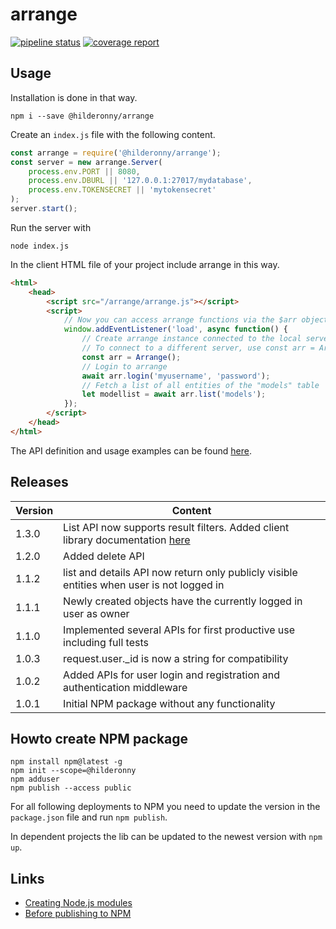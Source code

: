 # arrange

[![pipeline status](https://gitlab.com/hilderonny/arrange/badges/master/pipeline.svg)](https://gitlab.com/hilderonny/arrange/commits/master)
[![coverage report](https://gitlab.com/hilderonny/arrange/badges/master/coverage.svg)](https://gitlab.com/hilderonny/arrange/commits/master)

## Usage

Installation is done in that way.

```
npm i --save @hilderonny/arrange
```

Create an ```index.js``` file with the following content.

```js
const arrange = require('@hilderonny/arrange');
const server = new arrange.Server(
    process.env.PORT || 8080, 
    process.env.DBURL || '127.0.0.1:27017/mydatabase',
    process.env.TOKENSECRET || 'mytokensecret'
);
server.start();
```

Run the server with

```
node index.js
```

In the client HTML file of your project include arrange in this way.

```html
<html>
    <head>
        <script src="/arrange/arrange.js"></script>
        <script>
            // Now you can access arrange functions via the $arr object
            window.addEventListener('load', async function() {
                // Create arrange instance connected to the local server
                // To connect to a different server, use const arr = Arrange('https://mydomain.com')
                const arr = Arrange();
                // Login to arrange
                await arr.login('myusername', 'password');
                // Fetch a list of all entities of the "models" table
                let modellist = await arr.list('models');
            });
        </script>
    </head>
</html>
```

The API definition and usage examples can be found [here](client/README.md).

## Releases

|Version|Content|
|---|---|
|1.3.0|List API now supports result filters. Added client library documentation [here](client/README.md)|
|1.2.0|Added delete API|
|1.1.2|list and details API now return only publicly visible entities when user is not logged in|
|1.1.1|Newly created objects have the currently logged in user as owner|
|1.1.0|Implemented several APIs for first productive use including full tests|
|1.0.3|request.user._id is now a string for compatibility|
|1.0.2|Added APIs for user login and registration and authentication middleware|
|1.0.1|Initial NPM package without any functionality|

## Howto create NPM package

```
npm install npm@latest -g
npm init --scope=@hilderonny
npm adduser
npm publish --access public
```

For all following deployments to NPM you need to update the version in the ```package.json``` file and run ```npm publish```.

In dependent projects the lib can be updated to the newest version with ```npm up```.

## Links

* [Creating Node.js modules](https://docs.npmjs.com/creating-node-js-modules)
* [Before publishing to NPM](https://docs.npmjs.com/misc/developers#before-publishing-make-sure-your-package-installs-and-works)